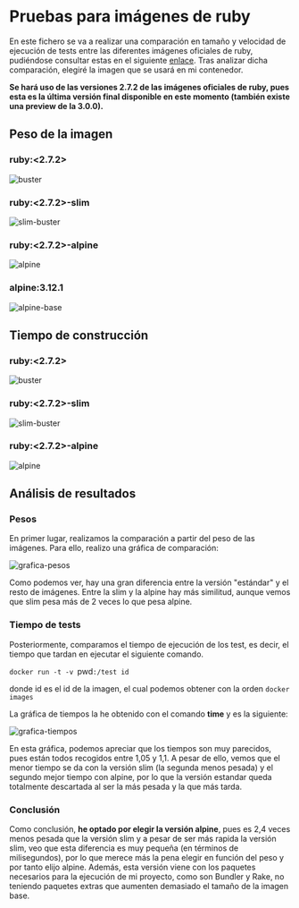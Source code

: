 # Pruebas para imágenes de ruby

En este fichero se va a realizar una comparación en tamaño y velocidad de ejecución de tests entre las diferentes imágenes oficiales de ruby, pudiéndose consultar estas en el siguiente [enlace](https://github.com/joseegc10/get-match/blob/master/docs/variantes-imagenes.md). Tras analizar dicha comparación, elegiré la imagen que se usará en mi contenedor.

**Se hará uso de las versiones 2.7.2 de las imágenes oficiales de ruby, pues esta es la última versión final disponible en este momento (también existe una preview de la 3.0.0).**

## Peso de la imagen

### ruby:\<2.7.2\>

![buster](https://github.com/joseegc10/get-match/blob/master/docs/img/contenedores/buster.png)

### ruby:\<2.7.2\>-slim

![slim-buster](https://github.com/joseegc10/get-match/blob/master/docs/img/contenedores/slim-buster.png)

### ruby:\<2.7.2\>-alpine

![alpine](https://github.com/joseegc10/get-match/blob/master/docs/img/contenedores/alpine.png)

### alpine:3.12.1

![alpine-base](https://github.com/joseegc10/get-match/blob/master/docs/img/contenedores/alpine-base.png)

## Tiempo de construcción

### ruby:\<2.7.2\>

![buster](https://github.com/joseegc10/get-match/blob/master/docs/img/contenedores/buster-tiempo.png)

### ruby:\<2.7.2\>-slim

![slim-buster](https://github.com/joseegc10/get-match/blob/master/docs/img/contenedores/slim-buster-tiempo.png)

### ruby:\<2.7.2\>-alpine

![alpine](https://github.com/joseegc10/get-match/blob/master/docs/img/contenedores/alpine-tiempo.png)


## Análisis de resultados

### Pesos

En primer lugar, realizamos la comparación a partir del peso de las imágenes. Para ello, realizo una gráfica de comparación:

![grafica-pesos](https://github.com/joseegc10/get-match/blob/master/docs/img/contenedores/grafica-peso.png)

Como podemos ver, hay una gran diferencia entre la versión "estándar" y el resto de imágenes. Entre la slim y la alpine hay más similitud, aunque vemos que slim pesa más de 2 veces lo que pesa alpine.

### Tiempo de tests

Posteriormente, comparamos el tiempo de ejecución de los test, es decir, el tiempo que tardan en ejecutar el siguiente comando.

`docker run -t -v `pwd`:/test id`

donde id es el id de la imagen, el cual podemos obtener con la orden `docker images`

La gráfica de tiempos la he obtenido con el comando **time** y es la siguiente:

![grafica-tiempos](https://github.com/joseegc10/get-match/blob/master/docs/img/contenedores/grafica-tiempo.png)

En esta gráfica, podemos apreciar que los tiempos son muy parecidos, pues están todos recogidos entre 1,05 y 1,1. A pesar de ello, vemos que el menor tiempo se da con la versión slim (la segunda menos pesada) y el segundo mejor tiempo con alpine, por lo que la versión estandar queda totalmente descartada al ser la más pesada y la que más tarda.

### Conclusión

Como conclusión, **he optado por elegir la versión alpine**, pues es 2,4 veces menos pesada que la versión slim y a pesar de ser más rapida la versión slim, veo que esta diferencia es muy pequeña (en términos de milisegundos), por lo que merece más la pena elegir en función del peso y por tanto elijo alpine. Además, esta versión viene con los paquetes necesarios para la ejecución de mi proyecto, como son Bundler y Rake, no teniendo paquetes extras que aumenten demasiado el tamaño de la imagen base.
